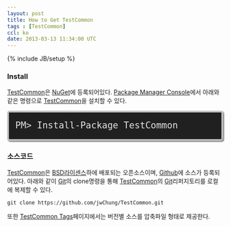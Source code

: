 ```yaml
---
layout: post
title: How to Get TestCommon
tags : [TestCommon]
ccl: ko
date: 2013-03-13 11:34:00 UTC
---
```

{% include JB/setup %}

<style>
.nuget-badge code
{
	-moz-border-radius: 5px;
	-webkit-border-radius: 5px;
	background-color: #202020;
	border: 4px solid #c0c0c0;
	border-radius: 5px;
	box-shadow: 2px 2px 3px #6e6e6e;
	color: #e2e2e2;
	display: block;
	font: 1.5em 'andale mono', 'lucida console', monospace;
	line-height: 1.5em;
	overflow: auto;
	padding: 15px;
}
</style>

### Install
[TestCommon]은 [NuGet]에 등록되어있다. [Package Manager Console]에서 아래와 같은 명령으로 [TestCommon]을 설치할 수 있다.

<div class="nuget-badge">
    <p>
        <code>PM&gt; Install-Package TestCommon</code>
    </p>
</div>

### 소스코드
[TestCommon]은 [BSD라이센스]하에 배포되는 오픈소스이며, [Github][TestCommon]에 소스가 등록되어있다.
아래와 같이 [Git]의 clone명령을 통해 [TestCommon]의 [Git]리퍼지토리를 로컬에 복제할 수 있다.

```
git clone https://github.com/jwChung/TestCommon.git
```
또한 [TestCommon Tags]페이지에서는 버전별 소스를 압축파일 형태로 제공한다.

[TestCommon]: <https://github.com/jwChung/TestCommon>
[NuGet]: <http://nuget.org/>
[Package Manager Console]: <http://docs.nuget.org/docs/start-here/using-the-package-manager-console>
[BSD라이센스]: <http://www.opensource.org/licenses/bsd-license.php>
[Git]: <http://git-scm.com/>
[TestCommon Tags]: <https://github.com/jwChung/TestCommon/tags>